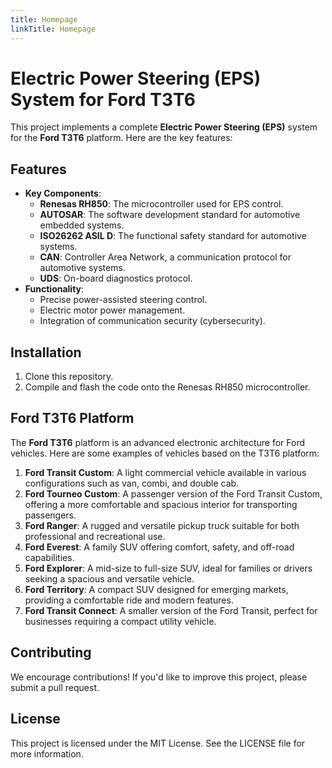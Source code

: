 ```yaml
---
title: Homepage
linkTitle: Homepage
---
```


# Electric Power Steering (EPS) System for Ford T3T6

This project implements a complete **Electric Power Steering (EPS)** system for the **Ford T3T6** platform. Here are the key features:

## Features
- **Key Components**:
  - **Renesas RH850**: The microcontroller used for EPS control.
  - **AUTOSAR**: The software development standard for automotive embedded systems.
  - **ISO26262 ASIL D**: The functional safety standard for automotive systems.
  - **CAN**: Controller Area Network, a communication protocol for automotive systems.
  - **UDS**: On-board diagnostics protocol.
- **Functionality**:
  - Precise power-assisted steering control.
  - Electric motor power management.
  - Integration of communication security (cybersecurity).

## Installation
1. Clone this repository.
2. Compile and flash the code onto the Renesas RH850 microcontroller.

## Ford T3T6 Platform
The **Ford T3T6** platform is an advanced electronic architecture for Ford vehicles. Here are some examples of vehicles based on the T3T6 platform:

1. **Ford Transit Custom**: A light commercial vehicle available in various configurations such as van, combi, and double cab.
2. **Ford Tourneo Custom**: A passenger version of the Ford Transit Custom, offering a more comfortable and spacious interior for transporting passengers.
3. **Ford Ranger**: A rugged and versatile pickup truck suitable for both professional and recreational use.
4. **Ford Everest**: A family SUV offering comfort, safety, and off-road capabilities.
5. **Ford Explorer**: A mid-size to full-size SUV, ideal for families or drivers seeking a spacious and versatile vehicle.
6. **Ford Territory**: A compact SUV designed for emerging markets, providing a comfortable ride and modern features.
7. **Ford Transit Connect**: A smaller version of the Ford Transit, perfect for businesses requiring a compact utility vehicle.

## Contributing
We encourage contributions! If you'd like to improve this project, please submit a pull request.

## License
This project is licensed under the MIT License. See the LICENSE file for more information.
